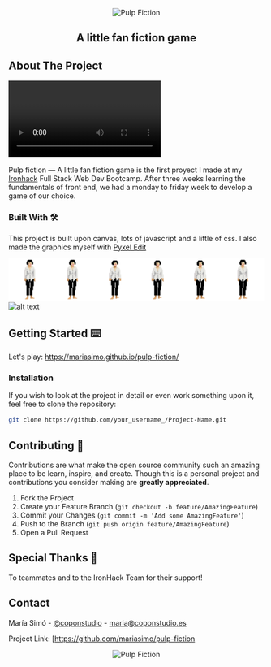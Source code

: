 <p align="center"><img src="https://mariasimo.github.io/pulp-fiction/screenshots/title.png" alt="Pulp Fiction" width="400"/></p>

<h2 align="center">
  A little fan fiction game 
</h2>



## About The Project

<video src="https://mariasimo.github.io/pulp-fiction/screenshots/Grabación de pantalla 2019-11-18 a las 0.01.19.mov"></video>

Pulp fiction — A little fan fiction game is the first proyect I made at my [Ironhack](https://www.ironhack.com/) Full Stack Web Dev Bootcamp. After three weeks learning the fundamentals of front end, we had a monday to friday week to develop a game of our choice. 



### Built With  🛠

 This project is built upon canvas, lots of javascript and a little of css. I also made the graphics myself with [Pyxel Edit](https://pyxeledit.com/)

![](screenshots/mia-idle.png?raw=true)
![alt text](https://mariasimo.github.io/pulp-fiction/screenshots/mia-idle.png?raw=true)




## Getting Started ⌨️

Let's play: https://mariasimo.github.io/pulp-fiction/

### Installation

If you wish to look at the project in detail or even work something upon it, feel free to clone the repository:

```sh
git clone https://github.com/your_username_/Project-Name.git
```


## Contributing 💬

Contributions are what make the open source community such an amazing place to be learn, inspire, and create. Though this is a personal project and contributions you consider making are **greatly appreciated**.

1. Fork the Project
2. Create your Feature Branch (`git checkout -b feature/AmazingFeature`)
3. Commit your Changes (`git commit -m 'Add some AmazingFeature'`)
4. Push to the Branch (`git push origin feature/AmazingFeature`)
5. Open a Pull Request



## Special Thanks 💖

To teammates and to the IronHack Team for their support!



## Contact

María Simó - [@coponstudio](https://instagram.com/coponstudio) - [maria@coponstudio.es](maria@coponstudio.es)

Project Link: [https://github.com/mariasimo/pulp-fiction


<p align="center"><img src="https://mariasimo.github.io/pulp-fiction/screenshots/vincent-waiting.gif" alt="Pulp Fiction" width="200"/></p>
